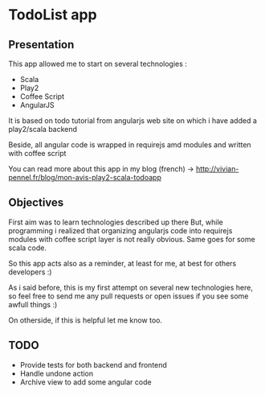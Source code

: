 TodoList app
============


Presentation
------------

This app allowed me to start on several technologies :
* Scala
* Play2
* Coffee Script
* AngularJS

It is based on todo tutorial from angularjs web site on
which i have added a play2/scala backend

Beside, all angular code is wrapped in requirejs amd modules
and written with coffee script

You can read more about this app in my blog (french) 
-> http://vivian-pennel.fr/blog/mon-avis-play2-scala-todoapp

Objectives
----------

First aim was to learn technologies described up there
But, while programming i realized that organizing angularjs code into
requirejs modules with coffee script layer is not really obvious.
Same goes for some scala code.

So this app acts also as a reminder, at least for me, at best for others developers :)

As i said before, this is my first attempt on several new technologies here, so feel free to
send me any pull requests or open issues if you see some awfull things :) 

On otherside, if this is helpful let me know too.


TODO
----
- Provide tests for both backend and frontend
- Handle undone action
- Archive view to add some angular code











